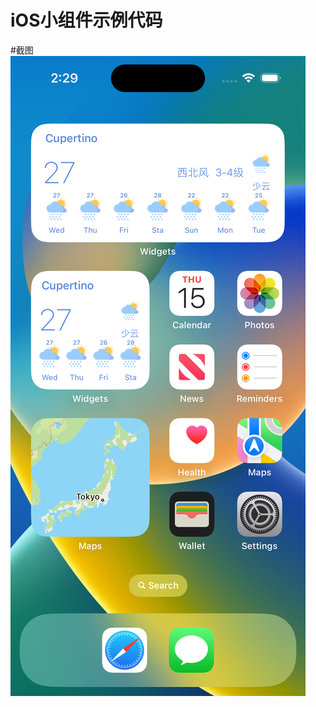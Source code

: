 # iOS小组件示例代码

#截图
![Cow3](https://github.com/simonhulu/widgets/blob/main/Simulator%20Screenshot%20-%20iPhone%2014%20Pro.png 'Cow3')